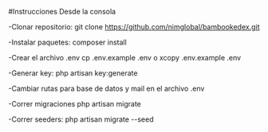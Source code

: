 #Instrucciones
Desde la consola

-Clonar repositorio:
git clone https://github.com/nimglobal/bambookedex.git

-Instalar paquetes:
composer install

-Crear el archivo .env
cp .env.example .env
o
xcopy .env.example .env

-Generar key:
php artisan key:generate

-Cambiar rutas para base de datos y mail en el archivo .env

-Correr migraciones
php artisan migrate

-Correr seeders:
php artisan migrate --seed